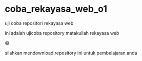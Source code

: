 # coba_rekayasa_web_o1
uji coba repositori rekayasa web

ini adalah ujicoba repository matakuliah rekayasa web

😅

silahkan mendownload repository ini untuk pembelajaran anda
